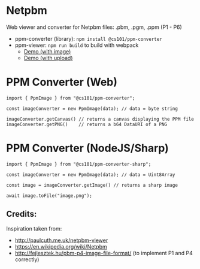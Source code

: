 # Netpbm

Web viewer and converter for Netpbm files: .pbm, .pgm, .ppm (P1 - P6)
- ppm-converter (library): `npm install @cs101/ppm-converter`
- ppm-viewer: `npm run build` to build with webpack
  - [Demo (with image)](https://d3lo92uftxhq1a.cloudfront.net/ppm/?image=example.ppm)
  - [Demo (with upload)](https://d3lo92uftxhq1a.cloudfront.net/ppm/)

# PPM Converter (Web)
```
import { PpmImage } from "@cs101/ppm-converter";

const imageConverter = new PpmImage(data); // data = byte string

imageConverter.getCanvas() // returns a canvas displaying the PPM file
imageConverter.getPNG()    // returns a b64 DataURI of a PNG

```

# PPM Converter (NodeJS/Sharp)
```
import { PpmImage } from "@cs101/ppm-converter-sharp";

const imageConverter = new PpmImage(data); // data = Uint8Array

const image = imageConverter.getImage() // returns a sharp image

await image.toFile("image.png");

```

## Credits:
Inspiration taken from:
- http://paulcuth.me.uk/netpbm-viewer
- https://en.wikipedia.org/wiki/Netpbm
- http://fejlesztek.hu/pbm-p4-image-file-format/ (to implement P1 and P4 correctly)
